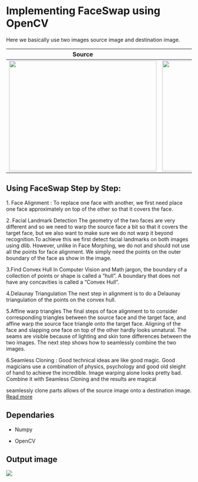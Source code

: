 # Implementing FaceSwap using OpenCV
  Here we basically use two images source image and destination image.
  
   Source               | Destination
 :--------------------: |:--------------------:
 **<img src="https://user-images.githubusercontent.com/58718316/163699615-e0ba6b5d-9302-4342-8968-531b81c38d93.jpg" height=300 width= 400>** | **<img src="https://user-images.githubusercontent.com/58718316/163699618-6b5d2cb1-9c66-4006-b58c-64801041b21b.jpg" height=300 width= 400>**|


  
## Using FaceSwap Step by Step:

<p>1. Face Alignment : To replace one face with another, we first need place one face approximately on top of the other so that it covers the face.</p>

<p>2. Facial Landmark Detection The geometry of the two faces are very different and so we need  to warp the source face a bit so that it covers the target face, but we also want to make sure we do not warp it beyond recognition.To achieve this we first detect facial landmarks on both images using dlib. However, unlike in Face Morphing, we do not and should not use all the points for face alignment. We simply need the points on the outer boundary of the face as show in the image.</p>

<p>3.Find Convex Hull In Computer Vision and Math jargon, the boundary of a collection of points or shape is called a “hull”. A boundary that does not have any concavities is called a “Convex Hull”. </p>

<p>4.Delaunay Triangulation The next step in alignment is to do a Delaunay triangulation of the points on the convex hull.</p>

<p>5.Affine warp triangles The final steps of face alignment to to consider corresponding triangles between the source face and the target face, and affine warp the source face triangle onto the target face. Aligning of the face and slapping one face on top of the other hardly looks unnatural. The seams are visible because of lighting and skin tone differences between the two images. The next step shows how to seamlessly combine the two images.</p>

<p>6.Seamless Cloning : Good technical ideas are like good magic. Good magicians use a combination of physics, psychology and good old sleight of hand to achieve the incredible. Image warping alone looks pretty bad. Combine it with Seamless Cloning and the results are magical</p>

 seamlessly clone parts allows of the source image onto a destination image. 
 <a href="https://learnopencv.com/face-swap-using-opencv-c-python/">Read more</a>
 
 
## Dependaries

 - Numpy

 - OpenCV 

## Output image

<a><img src="https://user-images.githubusercontent.com/58718316/163699475-ef746398-a3f4-4afb-a6b0-75453cf1de64.PNG"></a>


